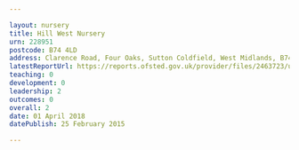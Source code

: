 ```yaml
---

layout: nursery
title: Hill West Nursery
urn: 228951
postcode: B74 4LD
address: Clarence Road, Four Oaks, Sutton Coldfield, West Midlands, B74 4LD
latestReportUrl: https://reports.ofsted.gov.uk/provider/files/2463723/urn/228951.pdf
teaching: 0
development: 0
leadership: 2
outcomes: 0
overall: 2
date: 01 April 2018 
datePublish: 25 February 2015

---
```

